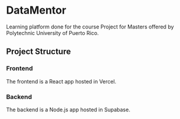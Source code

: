 # DataMentor
Learning platform done for the course Project for Masters offered by Polytechnic University of Puerto Rico.

## Project Structure
### Frontend
The frontend is a React app hosted in Vercel.

### Backend
The backend is a Node.js app hosted in Supabase.
